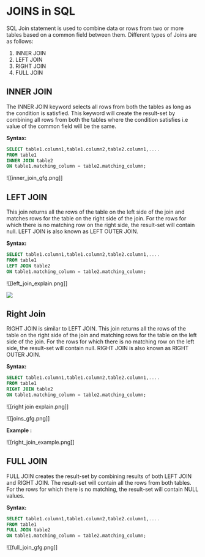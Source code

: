 # JOINS in SQL

SQL Join statement is used to combine data or rows from two or more tables based on a common field between them. Different types of Joins are as follows:  
  
1. INNER JOIN  
2. LEFT JOIN  
3. RIGHT JOIN  
4. FULL JOIN

## INNER JOIN  
  
The INNER JOIN keyword selects all rows from both the tables as long as the condition is satisfied. This keyword will create the result-set by combining all rows from both the tables where the condition satisfies i.e value of the common field will be the same.  
  
**Syntax:**  
  
```sql
SELECT table1.column1,table1.column2,table2.column1,....  
FROM table1  
INNER JOIN table2  
ON table1.matching_column = table2.matching_column;
```


![[inner_join_gfg.png]]

## LEFT JOIN  
  
This join returns all the rows of the table on the left side of the join and matches rows for the table on the right side of the join. For the rows for which there is no matching row on the right side, the result-set will contain null. LEFT JOIN is also known as LEFT OUTER JOIN.  
  
**Syntax:**  
  
```sql
SELECT table1.column1,table1.column2,table2.column1,....  
FROM table1  
LEFT JOIN table2  
ON table1.matching_column = table2.matching_column;
```

![[left_join_explain.png]]

  
![](https://media.geeksforgeeks.org/wp-content/cdn-uploads/20220706095629/5100.png)


## Right Join

RIGHT JOIN is similar to LEFT JOIN. This join returns all the rows of the table on the right side of the join and matching rows for the table on the left side of the join. For the rows for which there is no matching row on the left side, the result-set will contain null. RIGHT JOIN is also known as RIGHT OUTER JOIN.  
  
**Syntax:**  
  
```sql
SELECT table1.column1,table1.column2,table2.column1,....  
FROM table1  
RIGHT JOIN table2  
ON table1.matching_column = table2.matching_column;
```

![[right join explain.png]]


![[joins_gfg.png]]


**Example :**

![[right_join_example.png]]


## FULL JOIN  
  
FULL JOIN creates the result-set by combining results of both LEFT JOIN and RIGHT JOIN. The result-set will contain all the rows from both tables. For the rows for which there is no matching, the result-set will contain NULL values.  
  
**Syntax:**  
  
```sql
SELECT table1.column1,table1.column2,table2.column1,....  
FROM table1  
FULL JOIN table2  
ON table1.matching_column = table2.matching_column;
```


![[full_join_gfg.png]]